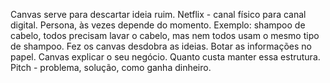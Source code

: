 Canvas serve para descartar ideia ruim. 
Netflix - canal físico para canal digital.
Persona, às vezes depende do momento. Exemplo: shampoo de cabelo, todos precisam lavar o cabelo, mas nem todos usam o mesmo tipo de shampoo.
Fez os canvas desdobra as ideias. 
Botar as informações no papel.
Canvas explicar o seu negócio.
Quanto custa manter essa estrutura.
Pitch - problema, solução, como ganha dinheiro.
